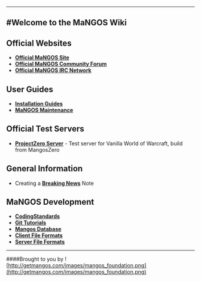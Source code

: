 ----
#Welcome to the MaNGOS Wiki
----
**Official Websites**
----

* [**Official MaNGOS Site**](http://getmangos.com/)  
* [**Official MaNGOS Community Forum**](http://getmangos.com/bb/)  
* [**Official MaNGOS IRC Network**](http://getmangos.com#IRC)

**User Guides**
----

* [**Installation Guides**](Wiki/blob/master/MaNGOS_Installation)  
* [**MaNGOS Maintenance**](wiki/MaNGOS_Maintenance)

**Official Test Servers**  
----

* [**ProjectZero Server**](http://project-zero.eu/) - Test server for Vanilla World of Warcraft, build from MangosZero

**General Information**  
----
* Creating a [**Breaking News**](wiki/breaking-news) Note

**MaNGOS Development**  
----

* [**CodingStandards**](wiki/CodingStandards)  
* [**Git Tutorials**](wiki/Git_Tutorials)
* [**Mangos Database**](wiki/Mangos_Database)  
* [**Client File Formats**](wiki/Client_File_Formats)
* [**Server File Formats**](wiki/Server_File_Formats)

---
####Brought to you by ![http://getmangos.com/images/mangos_foundation.png](http://getmangos.com/images/mangos_foundation.png)
